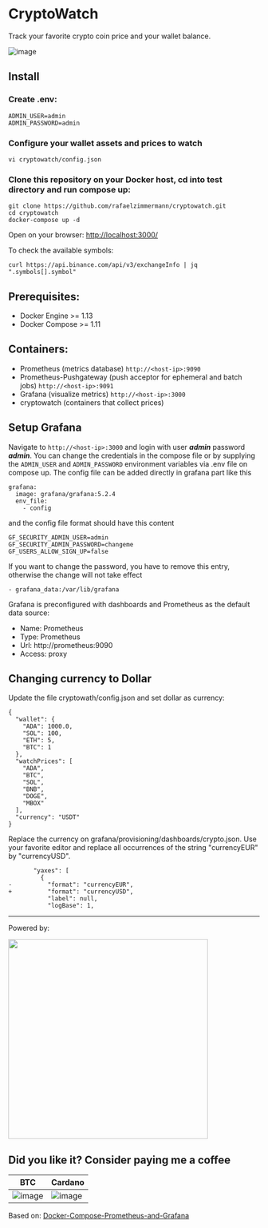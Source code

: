 CryptoWatch
========

Track your favorite crypto coin price and your wallet balance.

![image](https://user-images.githubusercontent.com/2369982/132985763-1ed6920c-2a44-442b-bb9d-7373d82a4d2e.png)




## Install

### Create .env:
```
ADMIN_USER=admin  
ADMIN_PASSWORD=admin
```

### Configure your wallet assets and prices to watch

```
vi cryptowatch/config.json
```


### Clone this repository on your Docker host, cd into test directory and run compose up:

```
git clone https://github.com/rafaelzimmermann/cryptowatch.git
cd cryptowatch
docker-compose up -d
```

Open on your browser: 
[http://localhost:3000/](http://localhost:3000/d/WJea-ZI7k/crypto-price?orgId=1&from=now-3h&to=now)


To check the available symbols:
```
curl https://api.binance.com/api/v3/exchangeInfo | jq ".symbols[].symbol"
```

## Prerequisites:

* Docker Engine >= 1.13
* Docker Compose >= 1.11

## Containers:

* Prometheus (metrics database) `http://<host-ip>:9090`
* Prometheus-Pushgateway (push acceptor for ephemeral and batch jobs) `http://<host-ip>:9091`
* Grafana (visualize metrics) `http://<host-ip>:3000`
* cryptowatch (containers that collect prices)

## Setup Grafana

Navigate to `http://<host-ip>:3000` and login with user ***admin*** password ***admin***. You can change the credentials in the compose file or by supplying the `ADMIN_USER` and `ADMIN_PASSWORD` environment variables via .env file on compose up. The config file can be added directly in grafana part like this
```
grafana:
  image: grafana/grafana:5.2.4
  env_file:
    - config

```
and the config file format should have this content
```
GF_SECURITY_ADMIN_USER=admin
GF_SECURITY_ADMIN_PASSWORD=changeme
GF_USERS_ALLOW_SIGN_UP=false
```
If you want to change the password, you have to remove this entry, otherwise the change will not take effect
```
- grafana_data:/var/lib/grafana
```

Grafana is preconfigured with dashboards and Prometheus as the default data source:

* Name: Prometheus
* Type: Prometheus
* Url: http://prometheus:9090
* Access: proxy

## Changing currency to Dollar

Update the file cryptowath/config.json and set dollar as currency:

```
{
  "wallet": {
    "ADA": 1000.0,
    "SOL": 100,
    "ETH": 5,
    "BTC": 1
  },
  "watchPrices": [
    "ADA",
    "BTC",
    "SOL",
    "BNB",
    "DOGE",
    "MBOX"
  ],
  "currency": "USDT"
}
```

Replace the currency on grafana/provisioning/dashboards/crypto.json.
Use your favorite editor and replace all occurrences of the string "currencyEUR" by "currencyUSD".

```
       "yaxes": [
         {
-          "format": "currencyEUR",
+          "format": "currencyUSD",
           "label": null,
           "logBase": 1,
```


------

Powered by: 

<img src="https://user-images.githubusercontent.com/2369982/132985035-7cb35db9-d4db-4cc4-afe6-e609a96958f8.png" width="400" />


## Did you like it? Consider paying me a coffee

| BTC             | Cardano         | 
| --------------- | --------------- |
| ![image](https://user-images.githubusercontent.com/2369982/132985113-aff4d61f-b262-48e8-b998-0c3ae4fee834.png) | ![image](https://user-images.githubusercontent.com/2369982/132985145-329632b1-e4d5-4d79-b214-e22c7773c146.png) |

Based on: [Docker-Compose-Prometheus-and-Grafana](https://github.com/Einsteinish/Docker-Compose-Prometheus-and-Grafana)
